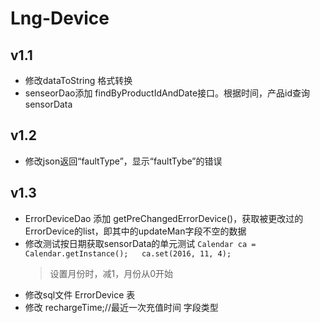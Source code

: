 # Lng-Device
## v1.1 
* 修改dataToString 格式转换
* senseorDao添加 findByProductIdAndDate接口。根据时间，产品id查询sensorData
## v1.2
* 修改json返回“faultType”，显示“faultTybe”的错误
## v1.3
* ErrorDeviceDao 添加 getPreChangedErrorDevice()，获取被更改过的ErrorDevice的list，即其中的updateMan字段不空的数据
* 修改测试按日期获取sensorData的单元测试 
  `Calendar ca = Calendar.getInstance();  
  ca.set(2016, 11, 4);`
  > 设置月份时，减1，月份从0开始
* 修改sql文件  ErrorDevice 表
* 修改 rechargeTime;//最近一次充值时间 字段类型
